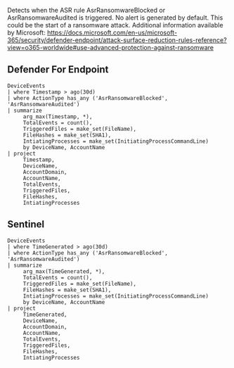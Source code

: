 Detects when the ASR rule AsrRansomwareBlocked or AsrRansomwareAudited is triggered. No alert is generated by default. This could be the start of a ransomware attack. Additional information available by Microsoft:  https://docs.microsoft.com/en-us/microsoft-365/security/defender-endpoint/attack-surface-reduction-rules-reference?view=o365-worldwide#use-advanced-protection-against-ransomware

Defender For Endpoint
--------
	DeviceEvents
	| where Timestamp > ago(30d)
	| where ActionType has_any ('AsrRansomwareBlocked', 'AsrRansomwareAudited')
	| summarize
		 arg_max(Timestamp, *),
		 TotalEvents = count(),
		 TriggeredFiles = make_set(FileName),
		 FileHashes = make_set(SHA1),
		 IntiatingProcesses = make_set(InitiatingProcessCommandLine)
		 by DeviceName, AccountName
	| project
		 Timestamp,
		 DeviceName,
		 AccountDomain,
		 AccountName,
		 TotalEvents,
		 TriggeredFiles,
		 FileHashes,
		 IntiatingProcesses

Sentinel
-----
	DeviceEvents
	| where TimeGenerated > ago(30d)
	| where ActionType has_any ('AsrRansomwareBlocked', 'AsrRansomwareAudited')
	| summarize
		 arg_max(TimeGenerated, *),
		 TotalEvents = count(),
		 TriggeredFiles = make_set(FileName),
		 FileHashes = make_set(SHA1),
		 IntiatingProcesses = make_set(InitiatingProcessCommandLine)
		 by DeviceName, AccountName
	| project
		 TimeGenerated,
		 DeviceName,
		 AccountDomain,
		 AccountName,
		 TotalEvents,
		 TriggeredFiles,
		 FileHashes,
		 IntiatingProcesses



